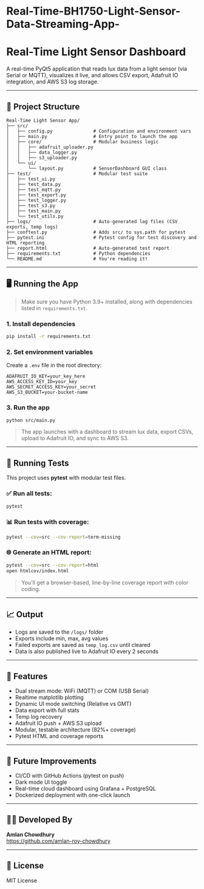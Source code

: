 # Real-Time-BH1750-Light-Sensor-Data-Streaming-App-

#  Real-Time Light Sensor Dashboard

A real-time PyQt5 application that reads lux data from a light sensor (via Serial or MQTT), visualizes it live, and allows CSV export, Adafruit IO integration, and AWS S3 log storage.

---

## 📁 Project Structure

```
Real-Time Light Sensor App/
├── src/
│   ├── config.py               # Configuration and environment vars
│   ├── main.py                 # Entry point to launch the app
│   ├── core/                   # Modular business logic
│   │   ├── adafruit_uploader.py
│   │   ├── data_logger.py
│   │   ├── s3_uploader.py
│   └── ui/
│       └── layout.py           # SensorDashboard GUI class
├── test/                       # Modular test suite
│   ├── test_ui.py
│   ├── test_data.py
│   ├── test_mqtt.py
│   ├── test_export.py
│   ├── test_logger.py
│   ├── test_s3.py
│   ├── test_main.py
│   └── test_utils.py
├── logs/                       # Auto-generated log files (CSV exports, temp logs)
├── conftest.py                 # Adds src/ to sys.path for pytest
├── pytest.ini                  # Pytest config for test discovery and HTML reporting
├── report.html                 # Auto-generated test report
├── requirements.txt            # Python dependencies
└── README.md                   # You're reading it!
```

---

## 🖥️ Running the App

> Make sure you have Python 3.9+ installed, along with dependencies listed in `requirements.txt`.

### 1. Install dependencies

```bash
pip install -r requirements.txt
```

### 2. Set environment variables

Create a `.env` file in the root directory:

```env
ADAFRUIT_IO_KEY=your_key_here
AWS_ACCESS_KEY_ID=your_key
AWS_SECRET_ACCESS_KEY=your_secret
AWS_S3_BUCKET=your-bucket-name
```

### 3. Run the app

```bash
python src/main.py
```

> The app launches with a dashboard to stream lux data, export CSVs, upload to Adafruit IO, and sync to AWS S3.

---

## 🧪 Running Tests

This project uses **pytest** with modular test files.

### ✅ Run all tests:

```bash
pytest
```

### 📊 Run tests with coverage:

```bash
pytest --cov=src --cov-report=term-missing
```

### 🌐 Generate an HTML report:

```bash
pytest --cov=src --cov-report=html
open htmlcov/index.html
```

> You'll get a browser-based, line-by-line coverage report with color coding.

---

## 📈 Output

- Logs are saved to the `/logs/` folder
- Exports include min, max, avg values
- Failed exports are saved as `temp_log.csv` until cleared
- Data is also published live to Adafruit IO every 2 seconds

---

## 🚀 Features

- Dual stream mode: WiFi (MQTT) or COM (USB Serial)
- Realtime matplotlib plotting
- Dynamic UI mode switching (Relative vs GMT)
- Data export with full stats
- Temp log recovery
- Adafruit IO push + AWS S3 upload
- Modular, testable architecture (82%+ coverage)
- Pytest HTML and coverage reports

---

## 🔮 Future Improvements

- CI/CD with GitHub Actions (pytest on push)
- Dark mode UI toggle
- Real-time cloud dashboard using Grafana + PostgreSQL
- Dockerized deployment with one-click launch

---

## 🧑‍💻 Developed By

**Amlan Chowdhury**  
https://github.com/amlan-roy-chowdhury

---

## 📝 License

MIT License
